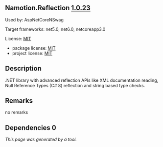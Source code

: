 Namotion.Reflection [1.0.23](https://www.nuget.org/packages/Namotion.Reflection/1.0.23)
--------------------

Used by: AspNetCoreNSwag

Target frameworks: net5.0, net6.0, netcoreapp3.0

License: [MIT](../../../../licenses/mit) 

- package license: [MIT](https://licenses.nuget.org/MIT) 
- project license: [MIT](https://github.com/RicoSuter/Namotion.Reflection) 

Description
-----------
.NET library with advanced reflection APIs like XML documentation reading, Null Reference Types (C# 8) reflection and string based type checks.

Remarks
-----------
no remarks


Dependencies 0
-----------


*This page was generated by a tool.*
